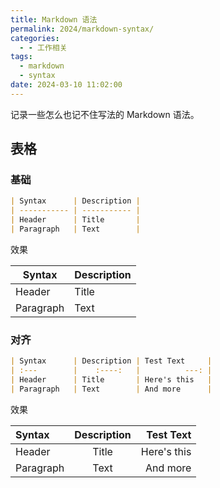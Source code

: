 ```yaml
---
title: Markdown 语法
permalink: 2024/markdown-syntax/
categories:
  - - 工作相关
tags:
  - markdown
  - syntax
date: 2024-03-10 11:02:00
---
```


记录一些怎么也记不住写法的 Markdown 语法。

<!--more-->

## 表格

### 基础
```markdown
| Syntax      | Description |
| ----------- | ----------- |
| Header      | Title       |
| Paragraph   | Text        |
```

效果

| Syntax      | Description |
| ----------- | ----------- |
| Header      | Title       |
| Paragraph   | Text        |

### 对齐

```markdown
| Syntax      | Description | Test Text     |
| :---        |    :----:   |          ---: |
| Header      | Title       | Here's this   |
| Paragraph   | Text        | And more      |
```

效果

| Syntax      | Description | Test Text     |
| :---        |    :----:   |          ---: |
| Header      | Title       | Here's this   |
| Paragraph   | Text        | And more      |
